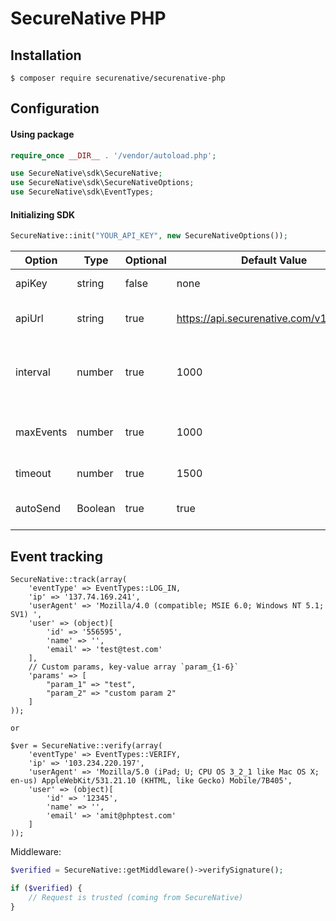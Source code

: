 # SecureNative PHP

## Installation

```shell script
$ composer require securenative/securenative-php
```

## Configuration

#### Using package
```php
require_once __DIR__ . '/vendor/autoload.php';

use SecureNative\sdk\SecureNative;
use SecureNative\sdk\SecureNativeOptions;
use SecureNative\sdk\EventTypes;
```

#### Initializing SDK

```php
SecureNative::init("YOUR_API_KEY", new SecureNativeOptions());
```

| Option | Type | Optional | Default Value | Description |
| -------| -------| -------| -------| -------------------------------------------------|
| apiKey | string | false | none | SecureNative api key |
| apiUrl | string | true | https://api.securenative.com/v1/collector | Default api base address|
| interval| number | true | 1000 | Default interval for SDK to try to persist events|  
| maxEvents | number | true | 1000 | Max in-memory events queue| 
| timeout | number | true | 1500 | API call timeout in ms|
| autoSend | Boolean | true | true | Should api auto send the events|

## Event tracking

```
SecureNative::track(array(
    'eventType' => EventTypes::LOG_IN,
    'ip' => '137.74.169.241',
    'userAgent' => 'Mozilla/4.0 (compatible; MSIE 6.0; Windows NT 5.1; SV1)	',
    'user' => (object)[
        'id' => '556595',
        'name' => '',
        'email' => 'test@test.com'
    ],
    // Custom params, key-value array `param_{1-6}`
    'params' => [
        "param_1" => "test",
        "param_2" => "custom param 2"
    ]
));

or

$ver = SecureNative::verify(array(
    'eventType' => EventTypes::VERIFY,
    'ip' => '103.234.220.197',
    'userAgent' => 'Mozilla/5.0 (iPad; U; CPU OS 3_2_1 like Mac OS X; en-us) AppleWebKit/531.21.10 (KHTML, like Gecko) Mobile/7B405',
    'user' => (object)[
        'id' => '12345',
        'name' => '',
        'email' => 'amit@phptest.com'
    ]
));
```

Middleware:

```php
$verified = SecureNative::getMiddleware()->verifySignature();

if ($verified) {
    // Request is trusted (coming from SecureNative) 
}
```
